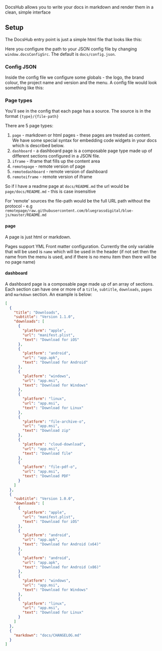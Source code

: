 DocsHub allows you to write your docs in markdown and render them in a clean, simple interface

## Setup

The DocsHub entry point is just a simple html file that looks like this:

<?codeblock external="index.html" lang="html"></codeblock?>

Here you configure the path to your JSON config file by changing `window.docsConfigSrc`. The default is `docs/config.json`.

### Config JSON

Inside the config file we configure some globals - the logo, the brand colour, the project name and version and the menu. A config file would look something like this:

<?codeblock external="config.json" lang="json"></codeblock?>

### Page types

You'll see in the config that each page has a source. The source is in the format `{type}/{file-path}`

There are 5 page types:

1. `page` - markdown or html pages - these pages are treated as content. We have some special syntax for embedding code widgets in your docs which is described below.
2. `dashboard` - a dashboard page is a composable page type made up of different sections configured in a JSON file.
3. `iframe` - iframe that fills up the content area
4. `remotepage` - remote version of page
5. `remotedashboard` - remote version of dashboard
6. `remoteiframe` - remote version of iframe

So if I have a readme page at `docs/README.md` the url would be `page/docs/README.md` - this is case insensitive

For 'remote' sources the file-path would be the full URL path without the protocol - e.g `remotepage/raw.githubusercontent.com/bluegrassdigital/blue-js/master/README.md`

#### page

A page is just html or markdown.

Pages support YML Front matter configuration. Currently the only variable that will be used is `name` which will be used in the header (if not set then the name from the menu is used, and if there is no menu item then there will be no page name)

#### dashboard

A dashboard page is a composable page made up of an array of sections. Each section can have one or more of a `title`, `subtitle`, `downloads`, `pages` and `markdown` section. An example is below:

```json
[
  {
    "title": "Downloads",
    "subtitle": "Version 1.1.0",
    "downloads": [
      {
        "platform": "apple",
        "url": "manifest.plist",
        "text": "Download for iOS"
      },
      {
        "platform": "android",
        "url": "app.apk",
        "text": "Download for Android"
      },
      {
        "platform": "windows",
        "url": "app.msi",
        "text": "Download for Windows"
      },
      {
        "platform": "linux",
        "url": "app.msi",
        "text": "Download for Linux"
      },
      {
        "platform": "file-archive-o",
        "url": "app.msi",
        "text": "Download zip"
      },
      {
        "platform": "cloud-download",
        "url": "app.msi",
        "text": "Download file"
      },
      {
        "platform": "file-pdf-o",
        "url": "app.msi",
        "text": "Download PDF"
      }
    ]
  },
  {
    "subtitle": "Version 1.0.0",
    "downloads": [
      {
        "platform": "apple",
        "url": "manifest.plist",
        "text": "Download for iOS"
      },
      {
        "platform": "android",
        "url": "app.apk",
        "text": "Download for Android (x64)"
      },
      {
        "platform": "android",
        "url": "app.apk",
        "text": "Download for Android (x86)"
      },
      {
        "platform": "windows",
        "url": "app.msi",
        "text": "Download for Windows"
      },
      {
        "platform": "linux",
        "url": "app.msi",
        "text": "Download for Linux"
      }
    ]
  },
  {
    "markdown": "docs/CHANGELOG.md"
  }
]
```
